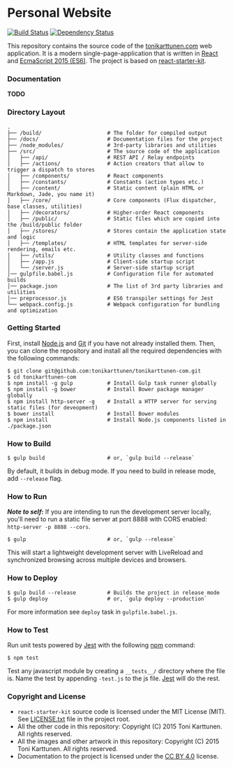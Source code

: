 # Personal Website

[![Build Status](https://travis-ci.org/tonikarttunen/tonikarttunen-com.svg)](https://travis-ci.org/tonikarttunen/tonikarttunen-com)
[![Dependency Status](https://david-dm.org/tonikarttunen/tonikarttunen-com.svg)](https://david-dm.org/tonikarttunen/tonikarttunen-com)

This repository contains the source code of the [tonikarttunen.com](http://www.tonikarttunen.com) web application. It is a modern single-page-application that is written in [React](https://facebook.github.io/react/) and [EcmaScript 2015 (ES6)](https://babeljs.io/docs/learn-es2015/). The project is based on [react-starter-kit](https://github.com/kriasoft/react-starter-kit/).


### Documentation

 **TODO**

### Directory Layout

```
.
├── /build/                     # The folder for compiled output
├── /docs/                      # Documentation files for the project
├── /node_modules/              # 3rd-party libraries and utilities
├── /src/                       # The source code of the application
│   ├── /api/                   # REST API / Relay endpoints
│   ├── /actions/               # Action creators that allow to trigger a dispatch to stores
│   ├── /components/            # React components
│   ├── /constants/             # Constants (action types etc.)
│   ├── /content/               # Static content (plain HTML or Markdown, Jade, you name it)
│   ├── /core/                  # Core components (Flux dispatcher, base classes, utilities)
│   ├── /decorators/            # Higher-order React components
│   ├── /public/                # Static files which are copied into the /build/public folder
│   ├── /stores/                # Stores contain the application state and logic
│   ├── /templates/             # HTML templates for server-side rendering, emails etc.
│   ├── /utils/                 # Utility classes and functions
│   ├── /app.js                 # Client-side startup script
│   └── /server.js              # Server-side startup script
│── gulpfile.babel.js           # Configuration file for automated builds
│── package.json                # The list of 3rd party libraries and utilities
│── preprocessor.js             # ES6 transpiler settings for Jest
└── webpack.config.js           # Webpack configuration for bundling and optimization
```

### Getting Started

First, install [Node.js](https://nodejs.org) and [Git](https://git-scm.com/downloads) if you have not already installed them.
Then, you can clone the repository and install all the required dependencies with the following commands:

```shell
$ git clone git@github.com:tonikarttunen/tonikarttunen-com.git
$ cd tonikarttunen-com
$ npm install -g gulp           # Install Gulp task runner globally
$ npm install -g bower          # Install Bower package manager globally
$ npm install http-server -g    # Install a HTTP server for serving static files (for deveopment)
$ bower install                 # Install Bower modules
$ npm install                   # Install Node.js components listed in ./package.json
```

### How to Build

```shell
$ gulp build                    # or, `gulp build --release`
```

By default, it builds in debug mode. If you need to build in release mode, add
`--release` flag.

### How to Run

**_Note to self:_** If you are intending to run the development server locally,
you'll need to run a static file server at port 8888 with CORS enabled:  
`http-server -p 8888 --cors`.

```shell
$ gulp                          # or, `gulp --release`
```

This will start a lightweight development server with LiveReload and
synchronized browsing across multiple devices and browsers.

### How to Deploy

```shell
$ gulp build --release          # Builds the project in release mode
$ gulp deploy                   # or, `gulp deploy --production`
```

For more information see `deploy` task in `gulpfile.babel.js`.

### How to Test

Run unit tests powered by [Jest](https://facebook.github.io/jest/) with the following
[npm](https://www.npmjs.org/doc/misc/npm-scripts.html) command:

```shell
$ npm test
```

Test any javascript module by creating a `__tests__/` directory where
the file is. Name the test by appending `-test.js` to the js file.
[Jest](https://facebook.github.io/jest/) will do the rest.

### Copyright and License

* `react-starter-kit` source code is licensed under the MIT License (MIT). See [LICENSE.txt](./LICENSE.txt)
file in the project root.
* All the other code in this repository: Copyright (C) 2015 Toni Karttunen. All rights reserved.
* All the images and other artwork in this repository: Copyright (C) 2015 Toni Karttunen. All rights reserved.
* Documentation to the project is licensed under the
[CC BY 4.0](http://creativecommons.org/licenses/by/4.0/) license.
